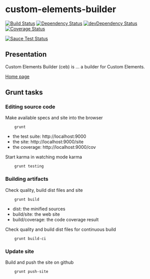 # custom-elements-builder

[![Build Status](https://travis-ci.org/tmorin/custom-elements-builder.svg)](https://travis-ci.org/tmorin/custom-elements-builder)
[![Dependency Status](https://david-dm.org/tmorin/custom-elements-builder.png)](https://david-dm.org/tmorin/custom-elements-builder)
[![devDependency Status](https://david-dm.org/tmorin/custom-elements-builder/dev-status.png)](https://david-dm.org/tmorin/custom-elements-builder#info=devDependencies)
[![Coverage Status](https://coveralls.io/repos/tmorin/custom-elements-builder/badge.svg)](https://coveralls.io/r/tmorin/custom-elements-builder)

[![Sauce Test Status](https://saucelabs.com/browser-matrix/customelementbuilder.svg)](https://saucelabs.com/u/customelementbuilder)

## Presentation

Custom Elements Builder (ceb) is ... a builder for Custom Elements.

[Home page](http://tmorin.github.io/custom-elements-builder/)

## Grunt tasks

### Editing source code

Make available specs and site into the browser
```shell
    grunt
```
- the test suite: http://localhost:9000
- the site: http://localhost:9000/site
- the coverage: http://localhost:9000/cov

Start karma in watching mode karma
```shell
    grunt testing
```

### Building artifacts

Check quality, build dist files and site
```shell
    grunt build
```
- dist: the minified sources
- build/site: the web site
- build/coverage: the code coverage result

Check quality and build dist files for continuous build
```shell
    grunt build-ci
```

### Update site

Build and push the site on github
```shell
    grunt push-site
```
